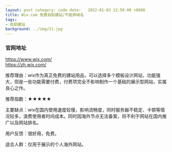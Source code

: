 ```yaml
---
layout: post category: code date:   2022-01-03 12:50:00 +0800
title: Wix.com 免费自助建站/不能绑域名
tags:
- 自助建站
background: ../img/21.jpg
---
```



### 官网地址
https://www.wix.com/<br>
https://zh.wix.com/

推荐理由：wix作为真正免费的建站用品，可以选择多个模板设计网站，功能强大，但是一些功能需要付费，付费项完全不影响制作一个基础的展示型网站，实属良心之作。

推荐指数：★★★★★

主要缺点：wix在国内使用速度较慢，影响流畅度，同时服务器不稳定、卡顿等情况较多，浪费使用者时间成本。同时因海外节点无法备案，将不利于网站在国内推广以及网站排名。

用户反馈：很好用，免费。

适合人群：仅用于展示的个人海外网站。